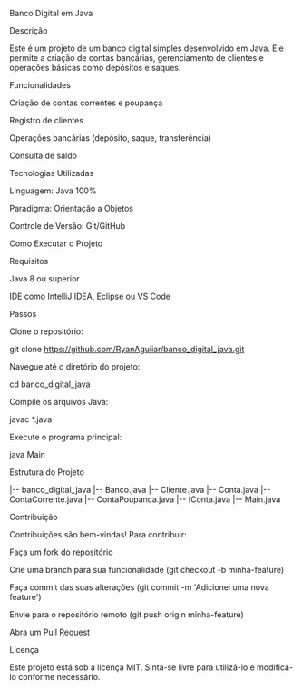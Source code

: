 Banco Digital em Java

Descrição

Este é um projeto de um banco digital simples desenvolvido em Java. Ele permite a criação de contas bancárias, gerenciamento de clientes e operações básicas como depósitos e saques.

Funcionalidades

Criação de contas correntes e poupança

Registro de clientes

Operações bancárias (depósito, saque, transferência)

Consulta de saldo

Tecnologias Utilizadas

Linguagem: Java 100%

Paradigma: Orientação a Objetos

Controle de Versão: Git/GitHub

Como Executar o Projeto

Requisitos

Java 8 ou superior

IDE como IntelliJ IDEA, Eclipse ou VS Code

Passos

Clone o repositório:

git clone https://github.com/RyanAguiiar/banco_digital_java.git

Navegue até o diretório do projeto:

cd banco_digital_java

Compile os arquivos Java:

javac *.java

Execute o programa principal:

java Main

Estrutura do Projeto

|-- banco_digital_java
    |-- Banco.java
    |-- Cliente.java
    |-- Conta.java
    |-- ContaCorrente.java
    |-- ContaPoupanca.java
    |-- IConta.java
    |-- Main.java

Contribuição

Contribuições são bem-vindas! Para contribuir:

Faça um fork do repositório

Crie uma branch para sua funcionalidade (git checkout -b minha-feature)

Faça commit das suas alterações (git commit -m 'Adicionei uma nova feature')

Envie para o repositório remoto (git push origin minha-feature)

Abra um Pull Request

Licença

Este projeto está sob a licença MIT. Sinta-se livre para utilizá-lo e modificá-lo conforme necessário.

